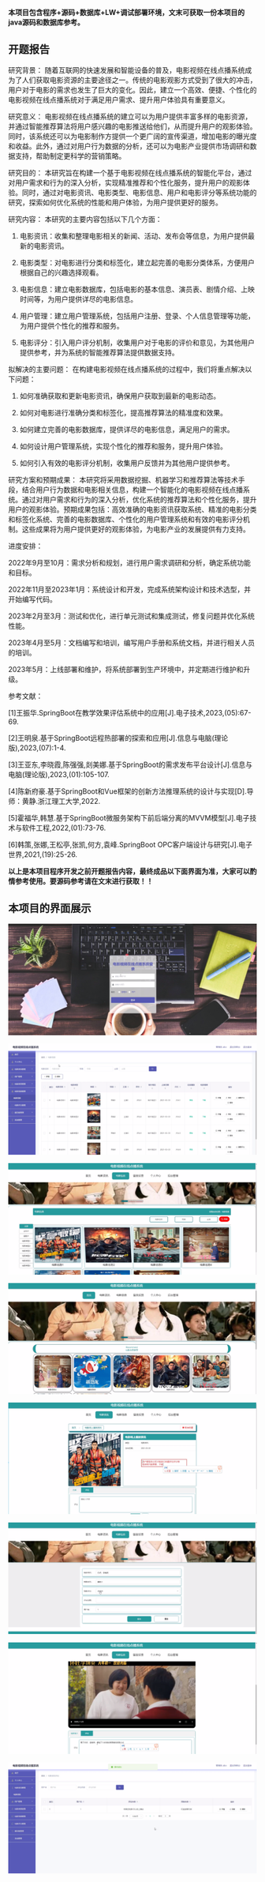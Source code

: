 ****本项目包含程序+源码+数据库+LW+调试部署环境，文末可获取一份本项目的java源码和数据库参考。****

## ******开题报告******

研究背景：
随着互联网的快速发展和智能设备的普及，电影视频在线点播系统成为了人们获取电影资源的主要途径之一。传统的电影观影方式受到了很大的冲击，用户对于电影的需求也发生了巨大的变化。因此，建立一个高效、便捷、个性化的电影视频在线点播系统对于满足用户需求、提升用户体验具有重要意义。

研究意义：
电影视频在线点播系统的建立可以为用户提供丰富多样的电影资源，并通过智能推荐算法将用户感兴趣的电影推送给他们，从而提升用户的观影体验。同时，该系统还可以为电影制作方提供一个更广阔的宣传渠道，增加电影的曝光度和收益。此外，通过对用户行为数据的分析，还可以为电影产业提供市场调研和数据支持，帮助制定更科学的营销策略。

研究目的：
本研究旨在构建一个基于电影视频在线点播系统的智能化平台，通过对用户需求和行为的深入分析，实现精准推荐和个性化服务，提升用户的观影体验。同时，通过对电影资讯、电影类型、电影信息、用户和电影评分等系统功能的研究，探索如何优化系统的性能和用户体验，为用户提供更好的服务。

研究内容： 本研究的主要内容包括以下几个方面：

  1. 电影资讯：收集和整理电影相关的新闻、活动、发布会等信息，为用户提供最新的电影资讯。

  2. 电影类型：对电影进行分类和标签化，建立起完善的电影分类体系，方便用户根据自己的兴趣选择观看。

  3. 电影信息：建立电影数据库，包括电影的基本信息、演员表、剧情介绍、上映时间等，为用户提供详尽的电影信息。

  4. 用户管理：建立用户管理系统，包括用户注册、登录、个人信息管理等功能，为用户提供个性化的推荐和服务。

  5. 电影评分：引入用户评分机制，收集用户对于电影的评价和意见，为其他用户提供参考，并为系统的智能推荐算法提供数据支持。

拟解决的主要问题： 在构建电影视频在线点播系统的过程中，我们将重点解决以下问题：

  1. 如何准确获取和更新电影资讯，确保用户获取到最新的电影动态。

  2. 如何对电影进行准确分类和标签化，提高推荐算法的精准度和效果。

  3. 如何建立完善的电影数据库，提供详尽的电影信息，满足用户的需求。

  4. 如何设计用户管理系统，实现个性化的推荐和服务，提升用户体验。

  5. 如何引入有效的电影评分机制，收集用户反馈并为其他用户提供参考。

研究方案和预期成果：
本研究将采用数据挖掘、机器学习和推荐算法等技术手段，结合用户行为数据和电影相关信息，构建一个智能化的电影视频在线点播系统。通过对用户需求和行为的深入分析，优化系统的推荐算法和个性化服务，提升用户的观影体验。预期成果包括：高效准确的电影资讯获取系统、精准的电影分类和标签化系统、完善的电影数据库、个性化的用户管理系统和有效的电影评分机制。这些成果将为用户提供更好的观影体验，为电影产业的发展提供有力支持。

进度安排：

2022年9月至10月：需求分析和规划，进行用户需求调研和分析，确定系统功能和目标。

2022年11月至2023年1月：系统设计和开发，完成系统架构设计和技术选型，并开始编写代码。

2023年2月至3月：测试和优化，进行单元测试和集成测试，修复问题并优化系统性能。

2023年4月至5月：文档编写和培训，编写用户手册和系统文档，并进行相关人员的培训。

2023年5月：上线部署和维护，将系统部署到生产环境中，并定期进行维护和升级。

参考文献：

[1]王振华.SpringBoot在教学效果评估系统中的应用[J].电子技术,2023,(05):67-69.

[2]王明泉.基于SpringBoot远程热部署的探索和应用[J].信息与电脑(理论版),2023,(07):1-4.

[3]王亚东,李晓霞,陈强强,剡美娜.基于SpringBoot的需求发布平台设计[J].信息与电脑(理论版),2023,(01):105-107.

[4]陈新府豪.基于SpringBoot和Vue框架的创新方法推理系统的设计与实现[D].导师：黄静.浙江理工大学,2022.

[5]霍福华,韩慧.基于SpringBoot微服务架构下前后端分离的MVVM模型[J].电子技术与软件工程,2022,(01):73-76.

[6]韩策,张娜,王松亭,张凯,何方,袁峰.SpringBoot OPC客户端设计与研究[J].电子世界,2021,(19):25-26.

****以上是本项目程序开发之前开题报告内容，最终成品以下面界面为准，大家可以酌情参考使用。要源码参考请在文末进行获取！！****

## ******本项目的界面展示******

![](./res/1b00d1a9af8f45c4a4b1f36367b20e39.png)

![](./res/173d229037e844018dcf8403d5e89370.png)

![](./res/1fb37bb3e7b240bdae288be6873b6400.png)

![](./res/a48c302362c84126b674e8593f128f80.png)

![](./res/c5761d3d78734a3dba42d45acba1295f.png)

![](./res/279df34945ee49b3b4ab7e9e460c4fdc.png)

![](./res/572d66ab0bdd43e1861caff8d185874c.png)

![](./res/cac0c0c7f542400992b3eb3c1161f314.png)

